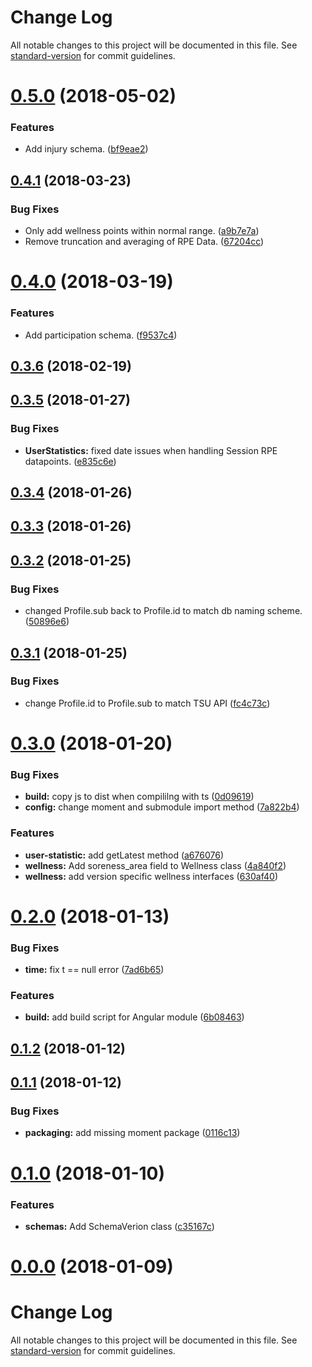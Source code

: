 # Change Log

All notable changes to this project will be documented in this file. See [standard-version](https://github.com/conventional-changelog/standard-version) for commit guidelines.

<a name="0.5.0"></a>
# [0.5.0](https://github.com/haavardj/pmsys-ts/compare/v0.4.1...v0.5.0) (2018-05-02)


### Features

* Add injury schema. ([bf9eae2](https://github.com/haavardj/pmsys-ts/commit/bf9eae2))



<a name="0.4.1"></a>
## [0.4.1](https://github.com/haavardj/pmsys-ts/compare/v0.4.0...v0.4.1) (2018-03-23)


### Bug Fixes

* Only add wellness points within normal range. ([a9b7e7a](https://github.com/haavardj/pmsys-ts/commit/a9b7e7a))
* Remove truncation and averaging of RPE Data. ([67204cc](https://github.com/haavardj/pmsys-ts/commit/67204cc))



<a name="0.4.0"></a>
# [0.4.0](https://github.com/haavardj/pmsys-ts/compare/v0.3.6...v0.4.0) (2018-03-19)


### Features

* Add participation schema. ([f9537c4](https://github.com/haavardj/pmsys-ts/commit/f9537c4))



<a name="0.3.6"></a>
## [0.3.6](https://github.com/haavardj/pmsys-ts/compare/v0.3.5...v0.3.6) (2018-02-19)



<a name="0.3.5"></a>
## [0.3.5](https://github.com/haavardj/pmsys-ts/compare/v0.3.4...v0.3.5) (2018-01-27)


### Bug Fixes

* **UserStatistics:** fixed date issues when handling Session RPE datapoints. ([e835c6e](https://github.com/haavardj/pmsys-ts/commit/e835c6e))



<a name="0.3.4"></a>
## [0.3.4](https://github.com/haavardj/pmsys-ts/compare/v0.3.3...v0.3.4) (2018-01-26)



<a name="0.3.3"></a>
## [0.3.3](https://github.com/haavardj/pmsys-ts/compare/v0.3.2...v0.3.3) (2018-01-26)



<a name="0.3.2"></a>
## [0.3.2](https://github.com/haavardj/pmsys-ts/compare/v0.3.1...v0.3.2) (2018-01-25)


### Bug Fixes

* changed Profile.sub back to Profile.id to match db naming scheme. ([50896e6](https://github.com/haavardj/pmsys-ts/commit/50896e6))



<a name="0.3.1"></a>
## [0.3.1](https://github.com/haavardj/pmsys-ts/compare/v0.3.0...v0.3.1) (2018-01-25)


### Bug Fixes

* change Profile.id to Profile.sub to match TSU API ([fc4c73c](https://github.com/haavardj/pmsys-ts/commit/fc4c73c))



<a name="0.3.0"></a>
# [0.3.0](https://github.com/haavardj/pmsys-ts/compare/v0.2.0...v0.3.0) (2018-01-20)


### Bug Fixes

* **build:** copy js to dist when compililng with ts ([0d09619](https://github.com/haavardj/pmsys-ts/commit/0d09619))
* **config:** change moment and submodule import method ([7a822b4](https://github.com/haavardj/pmsys-ts/commit/7a822b4))


### Features

* **user-statistic:** add getLatest method ([a676076](https://github.com/haavardj/pmsys-ts/commit/a676076))
* **wellness:** Add soreness_area field to Wellness class ([4a840f2](https://github.com/haavardj/pmsys-ts/commit/4a840f2))
* **wellness:** add version specific wellness interfaces ([630af40](https://github.com/haavardj/pmsys-ts/commit/630af40))



<a name="0.2.0"></a>
# [0.2.0](https://github.com/haavardj/pmsys-ts/compare/v0.1.2...v0.2.0) (2018-01-13)


### Bug Fixes

* **time:** fix t == null error ([7ad6b65](https://github.com/haavardj/pmsys-ts/commit/7ad6b65))


### Features

* **build:** add build script for Angular module ([6b08463](https://github.com/haavardj/pmsys-ts/commit/6b08463))



<a name="0.1.2"></a>
## [0.1.2](https://github.com/haavardj/pmsys-ts/compare/v0.1.1...v0.1.2) (2018-01-12)



<a name="0.1.1"></a>
## [0.1.1](https://github.com/haavardj/pmsys-ts/compare/v0.1.0...v0.1.1) (2018-01-12)


### Bug Fixes

* **packaging:** add missing moment package ([0116c13](https://github.com/haavardj/pmsys-ts/commit/0116c13))



<a name="0.1.0"></a>
# [0.1.0](https://github.com/haavardj/pmsys-ts/compare/v0.0.0...v0.1.0) (2018-01-10)


### Features

* **schemas:** Add SchemaVerion class ([c35167c](https://github.com/haavardj/pmsys-ts/commit/c35167c))



<a name="0.0.0"></a>
# [0.0.0](https://github.com/haavardj/pmsys-ts/compare/v0.0.2...v0.0.0) (2018-01-09)



# Change Log

All notable changes to this project will be documented in this file. See [standard-version](https://github.com/conventional-changelog/standard-version) for commit guidelines.
